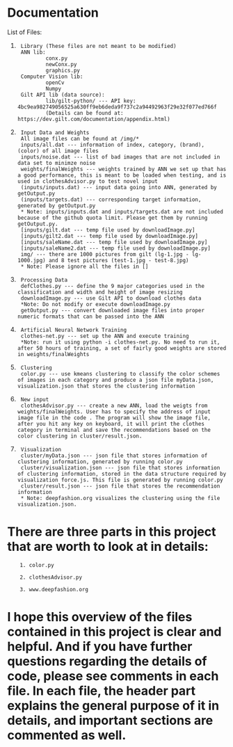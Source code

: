 # Documentation

List of Files:
1.      Library (These files are not meant to be modified)
        ANN lib:
                conx.py
                newConx.py
                graphics.py
        Computer Vision lib:
                openCv
                Numpy
        Gilt API lib (data source):
                lib/gilt-python/ --- API key: 4bc9ea982749056525a630ff9eb6deda9f737c2a94492963f29e32f077ed766f
                (Details can be found at: https://dev.gilt.com/documentation/appendix.html)

2.      Input Data and Weights
        All image files can be found at /img/*
        inputs/all.dat --- information of index, category, (brand), (color) of all image files
        inputs/noise.dat --- list of bad images that are not included in data set to minimze noise
        weights/finalWeights --- weights trained by ANN we set up that has a good performance, this is meant to be loaded when testing, and is used in clothesAdvisor.py to test novel input
        (inputs/inputs.dat) --- input data going into ANN, generated by getOutput.py
        (inputs/targets.dat) --- corresponding target information, generated by getOutput.py
        * Note: inputs/inputs.dat and inputs/targets.dat are not included because of the github quota limit. Please get them by running getOutput.py.
        [inputs/gilt.dat --- temp file used by downloadImage.py]
        [inputs/gilt2.dat --- temp file used by downloadImage.py]
        [inputs/saleName.dat --- temp file used by downloadImage.py]
        [inputs/saleName2.dat --- temp file used by downloadImage.py]
        img/ --- there are 1000 pictures from gilt (lg-1.jpg - lg-1000.jpg) and 8 test pictures (test-1.jpg - test-8.jpg)
        * Note: Please ignore all the files in []


3.      Processing Data
        defClothes.py --- define the 9 major categories used in the classification and width and height of image resizing
        downloadImage.py --- use Gilt API to download clothes data
        *Note: Do not modify or execute downloadImage.py
        getOutput.py --- convert downloaded image files into proper numeric formats that can be passed into the ANN

4.      Artificial Neural Network Training
        clothes-net.py --- set up the ANN and execute training
        *Note: run it using python -i clothes-net.py. No need to run it, after 50 hours of training, a set of fairly good weights are stored in weights/finalWeights
        
5.      Clustering
        color.py --- use kmeans clustering to classify the color schemes of images in each category and produce a json file myData.json, visualization.json that stores the clustering information

4.      New input
        clothesAdvisor.py --- create a new ANN, load the weigts from weights/finalWeights. User has to specify the address of input image file in the code . The program will show the image file, after you hit any key on keyboard, it will print the clothes category in terminal and save the recommendations based on the color clustering in cluster/result.json.

5.      Visualization
        cluster/myData.json --- json file that stores information of clustering information, generated by running color.py
        cluster/visualization.json --- json file that stores information of clustering information, stored in the data structure required by visualization force.js. This file is generated by running color.py  
        cluster/result.json --- json file that stores the recommendation information     
        * Note: deepfashion.org visualizes the clustering using the file visualization.json.


# There are three parts in this project that are worth to look at in details:
        1. color.py

        2. clothesAdvisor.py

        3. www.deepfashion.org



# I hope this overview of the files contained in this project is clear and helpful. And if you have further questions regarding the details of code, please see comments in each file. In each file, the header part explains the general purpose of it in details, and important sections are commented as well.

